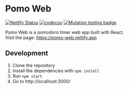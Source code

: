 # Pomo Web

[![Netlify Status](https://api.netlify.com/api/v1/badges/aab24164-4285-45ed-895d-dd2fcccad041/deploy-status)](https://app.netlify.com/sites/pomo-web/deploys)
[![codecov](https://img.shields.io/codecov/c/github/rbika/pomo-web)](https://codecov.io/gh/rbika/pomo-web)
[![Mutation testing badge](https://img.shields.io/endpoint?style=flat&url=https%3A%2F%2Fbadge-api.stryker-mutator.io%2Fgithub.com%2Frbika%2Fpomo-web%2Fmain)](https://dashboard.stryker-mutator.io/reports/github.com/rbika/pomo-web/main)

Pomo Web is a pomodoro timer web app built with React.  
Visit the page: https://pomo-web.netlify.app

## Development

1. Clone the repository
2. Install the dependencies with `npm install`
3. Run `npm start`
4. Go to http://localhost:3000/
